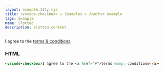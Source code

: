 ```yaml
---
layout: example.11ty.cjs
title: <vscode-checkbox> ⌲ Examples ⌲ Another example
tags: example
name: Slotted
description: Slotted content
---
```


<vscode-checkbox>I agree to the <a href="#">terms &amp; conditions</a></vscode-checkbox>

<h3>HTML</h3>

```html
<vscode-checkbox>I agree to the <a href="#">terms &amp; conditions</a></vscode-checkbox>
```
